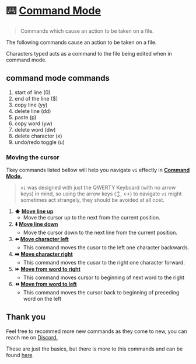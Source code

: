 # :keyboard: [Command Mode](vi/command-mode/README.md)
> Commands which cause an action to be taken on a file.

The following commands cause an action to be taken on a file.

Characters typed acts as a command to the file being edited when in command mode.

## command mode commands
1. start of line (0)
1. end of the line ($)
1. copy line (yy)
1. delete line (dd)
1. paste (p)
1. copy word (yw)
1. delete word (dw)
1. delete character (x)
1. undo/redo toggle (u)

### Moving the cursor
Tkey commands listed bellow will help you navigate `vi` effectly in **[Command Mode.](vi/command-mode/README.md)**
> `vi` was designed with just the QWERTY Keyboard (with no arrow keys) in mind, so using the arrow keys (:arrow_up_down:, :left_right_arrow:) to navigate `vi` might sometimes act strangely, they should be avoided at all cost.

1. **:arrow_up: [Move line up](/vi/command-mode/move_line-up)**
    - Move the cursor up to the next from the current position.
1. **:arrow_down: [Move line down](/vi/command-mode/move_line-down)**
    - Move the cursor down to the next line from the current position.
1. **:arrow_left: [Move character left](/vi/command-mode/move_char-left)**
    - This command moves the cusor to the left one character backwards.
1. **:arrow_right: [Move character right](/vi/command-mode/move_char-right)**
    - This command moves the cusor to the right one character forward.
1. **:fast_forward: [Move from word to right](/vi/command-mode/move_word-right)**
    - This command moves cursor to beginning of next word to the right
1. **:rewind: [Move from word to left](/vi/command-mode/move_word-left)**
    - This command moves the cursor back to beginning of preceding word on the left

## Thank you
Feel free to recommed more new commands as they come to new, you can reach me on [Discord.](https://discord.com/users/982980024950997073)

These are just the basics, but there is more to this commands and can be found [here](https://www.cs.colostate.edu/helpdocs/vi.html)